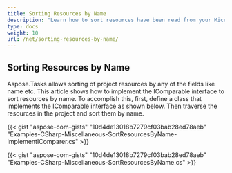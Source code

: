 ```yaml
---
title: Sorting Resources by Name
description: "Learn how to sort resources have been read from your Microsoft Project (MPP/XML) files by name using Aspose.Tasks for .NET."
type: docs
weight: 10
url: /net/sorting-resources-by-name/
---
```


## **Sorting Resources by Name**
Aspose.Tasks allows sorting of project resources by any of the fields like name etc. This article shows how to implement the IComparable interface to sort resources by name. To accomplish this, first, define a class that implements the IComparable interface as shown below. Then traverse the resources in the project and sort them by name.

{{< gist "aspose-com-gists" "10d4de13018b7279cf03bab28ed78aeb" "Examples-CSharp-Miscellaneous-SortResourcesByName-ImplementIComparer.cs" >}}

{{< gist "aspose-com-gists" "10d4de13018b7279cf03bab28ed78aeb" "Examples-CSharp-Miscellaneous-SortResourcesByName.cs" >}}
